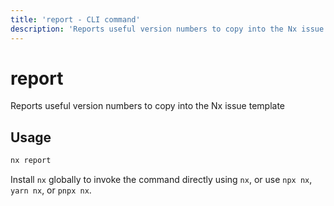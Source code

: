 ```yaml
---
title: 'report - CLI command'
description: 'Reports useful version numbers to copy into the Nx issue template'
---
```


# report

Reports useful version numbers to copy into the Nx issue template

## Usage

```bash
nx report
```

Install `nx` globally to invoke the command directly using `nx`, or use `npx nx`, `yarn nx`, or `pnpx nx`.
